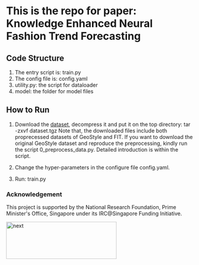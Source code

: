 # This is the repo for paper: Knowledge Enhanced Neural Fashion Trend Forecasting

## Code Structure

1. The entry script is: train.py
2. The config file is: config.yaml
3. utility.py: the script for dataloader
4. model: the folder for model files

## How to Run
1. Download the [dataset](https://drive.google.com/open?id=1OtwOoHYMuLKy_Yjk-_rgjJL5uMWWhPn8), decompress it and put it on the top directory: tar -zxvf dataset.tgz
Note that, the downloaded files include both proprecessed datasets of GeoStyle and FIT. If you want to download the original GeoStyle dataset and reproduce the preprocessing, kindly run the script 0\_preprocess\_data.py. Detailed introduction is within the script.

2. Change the hyper-parameters in the configure file config.yaml.

3. Run: train.py


### Acknowledgement
This project is supported by the National Research Foundation, Prime Minister's Office, Singapore under its IRC@Singapore Funding Initiative.

<img src="https://github.com/mysbupt/KERN/blob/master/next.png" width = "297" height = "100" alt="next" align=center />

